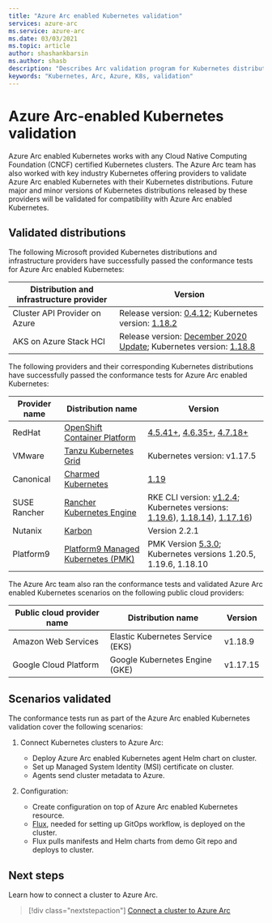 ```yaml
---
title: "Azure Arc enabled Kubernetes validation"
services: azure-arc
ms.service: azure-arc
ms.date: 03/03/2021
ms.topic: article
author: shashankbarsin
ms.author: shasb
description: "Describes Arc validation program for Kubernetes distributions"
keywords: "Kubernetes, Arc, Azure, K8s, validation"
---
```


# Azure Arc-enabled Kubernetes validation

Azure Arc enabled Kubernetes works with any Cloud Native Computing Foundation (CNCF) certified Kubernetes clusters. The Azure Arc team has also worked with key industry Kubernetes offering providers to validate Azure Arc enabled Kubernetes with their Kubernetes distributions. Future major and minor versions of Kubernetes distributions released by these providers will be validated for compatibility with Azure Arc enabled Kubernetes.

## Validated distributions

The following Microsoft provided Kubernetes distributions and infrastructure providers have successfully passed the conformance tests for Azure Arc enabled Kubernetes:

| Distribution and infrastructure provider | Version |
| ---------------------------------------- | ------- |
| Cluster API Provider on Azure            | Release version: [0.4.12](https://github.com/kubernetes-sigs/cluster-api-provider-azure/releases/tag/v0.4.12); Kubernetes version: [1.18.2](https://github.com/kubernetes/kubernetes/releases/tag/v1.18.2) |
| AKS on Azure Stack HCI                   | Release version: [December 2020 Update](https://github.com/Azure/aks-hci/releases/tag/AKS-HCI-2012); Kubernetes version: [1.18.8](https://github.com/kubernetes/kubernetes/releases/tag/v1.18.8) |

The following providers and their corresponding Kubernetes distributions have successfully passed the conformance tests for Azure Arc enabled Kubernetes:

| Provider name | Distribution name | Version |
| ------------ | ----------------- | ------- |
| RedHat       | [OpenShift Container Platform](https://www.openshift.com/products/container-platform) | [4.5.41+](https://docs.openshift.com/container-platform/4.5/release_notes/ocp-4-5-release-notes.html), [4.6.35+](https://docs.openshift.com/container-platform/4.6/release_notes/ocp-4-6-release-notes.html), [4.7.18+](https://docs.openshift.com/container-platform/4.7/release_notes/ocp-4-7-release-notes.html) |
| VMware       | [Tanzu Kubernetes Grid](https://tanzu.vmware.com/kubernetes-grid) | Kubernetes version: v1.17.5 |
| Canonical    | [Charmed Kubernetes](https://ubuntu.com/kubernetes) | [1.19](https://ubuntu.com/kubernetes/docs/1.19/components) |
| SUSE Rancher      | [Rancher Kubernetes Engine](https://rancher.com/products/rke/) | RKE CLI version: [v1.2.4](https://github.com/rancher/rke/releases/tag/v1.2.4); Kubernetes versions: [1.19.6](https://github.com/kubernetes/kubernetes/releases/tag/v1.19.6)), [1.18.14](https://github.com/kubernetes/kubernetes/releases/tag/v1.18.14)), [1.17.16](https://github.com/kubernetes/kubernetes/releases/tag/v1.17.16))  |
| Nutanix      | [Karbon](https://www.nutanix.com/products/karbon)    | Version 2.2.1 |
| Platform9      | [Platform9 Managed Kubernetes (PMK)](https://platform9.com/managed-kubernetes/)    | PMK Version [5.3.0](https://platform9.com/docs/kubernetes/release-notes#platform9-managed-kubernetes-version-53-release-notes); Kubernetes versions 1.20.5, 1.19.6, 1.18.10 |

The Azure Arc team also ran the conformance tests and validated Azure Arc enabled Kubernetes scenarios on the following public cloud providers:

| Public cloud provider name | Distribution name | Version |
| -------------------------- | ----------------- | ------- |
| Amazon Web Services        | Elastic Kubernetes Service (EKS) | v1.18.9  |
| Google Cloud Platform      | Google Kubernetes Engine (GKE) | v1.17.15 |

## Scenarios validated

The conformance tests run as part of the Azure Arc enabled Kubernetes validation cover the following scenarios:

1. Connect Kubernetes clusters to Azure Arc: 
    * Deploy Azure Arc enabled Kubernetes agent Helm chart on cluster.
    * Set up Managed System Identity (MSI) certificate on cluster.
    * Agents send cluster metadata to Azure.

2. Configuration: 
    * Create configuration on top of Azure Arc enabled Kubernetes resource.
    * [Flux](https://docs.fluxcd.io/), needed for setting up GitOps workflow, is deployed on the cluster.
    * Flux pulls manifests and Helm charts from demo Git repo and deploys to cluster.

## Next steps

Learn how to connect a cluster to Azure Arc.
> [!div class="nextstepaction"]
> [Connect a cluster to Azure Arc](./quickstart-connect-cluster.md)
